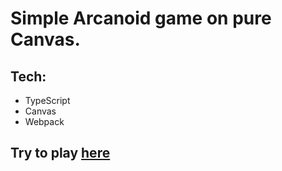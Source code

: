 # Simple Arcanoid game on pure Canvas.

## Tech:
* TypeScript
* Canvas
* Webpack

## Try to play [here](https://serhiirubets.github.io/arcanoid/)


